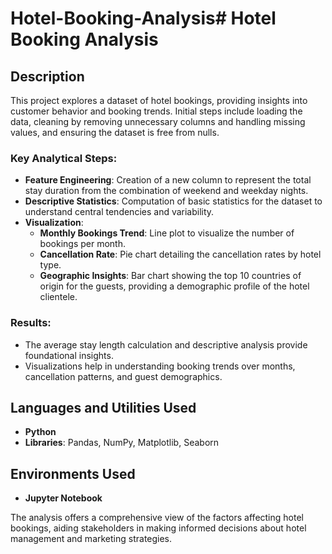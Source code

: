 # Hotel-Booking-Analysis# Hotel Booking Analysis

## Description
This project explores a dataset of hotel bookings, providing insights into customer behavior and booking trends. Initial steps include loading the data, cleaning by removing unnecessary columns and handling missing values, and ensuring the dataset is free from nulls.

### Key Analytical Steps:
- **Feature Engineering**: Creation of a new column to represent the total stay duration from the combination of weekend and weekday nights.
- **Descriptive Statistics**: Computation of basic statistics for the dataset to understand central tendencies and variability.
- **Visualization**:
  - **Monthly Bookings Trend**: Line plot to visualize the number of bookings per month.
  - **Cancellation Rate**: Pie chart detailing the cancellation rates by hotel type.
  - **Geographic Insights**: Bar chart showing the top 10 countries of origin for the guests, providing a demographic profile of the hotel clientele.

### Results:
- The average stay length calculation and descriptive analysis provide foundational insights.
- Visualizations help in understanding booking trends over months, cancellation patterns, and guest demographics.

## Languages and Utilities Used
- **Python**
- **Libraries**: Pandas, NumPy, Matplotlib, Seaborn

## Environments Used
- **Jupyter Notebook**

The analysis offers a comprehensive view of the factors affecting hotel bookings, aiding stakeholders in making informed decisions about hotel management and marketing strategies.

